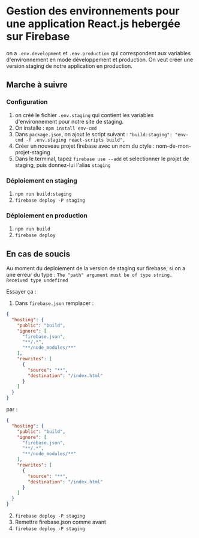 # Gestion des environnements pour une application React.js hebergée sur Firebase

on a `.env.development` et `.env.production` qui correspondent aux variables d'environnement en mode développement et production.
On veut créer une version staging de notre application en production.

## Marche à suivre

### Configuration

1. on créé le fichier `.env.staging` qui contient les variables d'environnement pour notre site de staging.
2. On installe : `npm install env-cmd`
3. Dans `package.json`, on ajout le script suivant : `"build:staging": "env-cmd -f .env.staging react-scripts build",`
4. Créer un nouveau projet firebase avec un nom du ctyle : nom-de-mon-projet-staging
5. Dans le terminal, tapez `firebase use --add` et selectionner le projet de staging, puis donnez-lui l'alias `staging`

### Déploiement en staging

1. `npm run build:staging`
2. `firebase deploy -P staging`

### Déploiement en production

1. `npm run build`
2. `firebase deploy`

## En cas de soucis

Au moment du deploiement de la version de staging sur firebase, si on a une erreur du type :
`The "path" argument must be of type string. Received type undefined`

Essayer ça :
1. Dans `firebase.json` remplacer :

```JSON
{
  "hosting": {
    "public": "build",
    "ignore": [
      "firebase.json",
      "**/.*",
      "**/node_modules/**"
    ],
    "rewrites": [
      {
        "source": "**",
        "destination": "/index.html"
      }
    ]
  }
}
```

par :

```JSON
{
  "hosting": {
    "public": "build",
    "ignore": [
      "firebase.json",
      "**/.*",
      "**/node_modules/**"
    ],
    "rewrites": [
      {
        "source": "**",
        "destination": "/index.html"
      }
    ]
  }
}
```
2. `firebase deploy -P staging`
3. Remettre firebase.json comme avant
4. `firebase deploy -P staging`